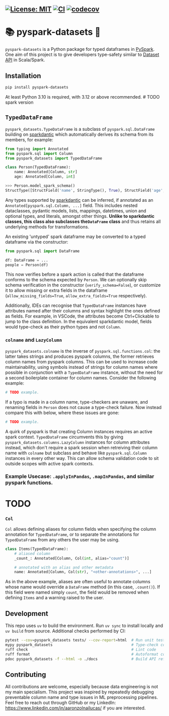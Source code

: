 [![License: MIT](https://img.shields.io/badge/License-MIT-yellow.svg)](https://opensource.org/licenses/MIT)
[![CI](https://github.com/aaronzo/pyspark-datasets/actions/workflows/ci.yml/badge.svg)](https://github.com/aaronzo/pyspark-datasets/actions/workflows/ci.yml)
[![codecov](https://codecov.io/gh/aaronzo/pyspark-datasets/graph/badge.svg?token=W95YNE9KX2)](https://codecov.io/gh/aaronzo/pyspark-datasets)
-------------------------

# 📚 pyspark-datasets 📐

`pyspark-datasets` is a Python package for typed dataframes in [PySpark](https://spark.apache.org/docs/latest/api/python/index.html).
One aim of this project is to give developers type-safety similar to [Dataset API](https://spark.apache.org/docs/latest/api/scala/org/apache/spark/sql/Dataset.html) in Scala/Spark.

## Installation
```bash
pip install pyspark-datasets
```
At least Python 3.10 is required, with 3.12 or above recommended.  # TODO spark version

## `TypedDataFrame`
`pyspark_datasets.TypeDataFrame` is a subclass of `pyspark.sql.DataFrame` building on [sparkdantic](https://github.com/mitchelllisle/sparkdantic) which automatically derives its schema from its members, for example:
```python
from typing import Annotated
from pyspark.sql import Column
from pyspark_datasets import TypedDataFrame

class Person(TypedDataFrame):
    name: Annotated[Column, str]
    age: Annotated[Column, int]
```

```python
>>> Person.model_spark_schema()
StructType([StructField('name', StringType(), True), StructField('age', LongType(), True)])
```
Any types supported by [sparkdantic](https://github.com/mitchelllisle/sparkdantic) can be inferred, if annotated as an `Annotated[pyspark.sql.Column, ...]` field. This includes nested dataclasses, pydantic models, lists, mappings, datetimes, union and optional types, and literals, amongst other things. **Unlike to sparkdantic classes, this class also subclasses the`DataFrame` class** and thus retains all underlying methods for transformations.

An existing 'untyped' spark dataframe may be converted to a typed dataframe via the constructor:
```python
from pyspark.sql import DataFrame

df: DataFrame = ...
people = Person(df)
```
This now verifies before a spark action is called that the dataframe conforms to the schema expected by `Person`. We can optionally skip schema verification in the constructor (`verify_schema=False`), or customize it to allow missing or extra fields in the dataframe (`allow_missing_fields=True`, `allow_extra_fields=True` respectively).

Additionally, IDEs can recognise that `TypedDataFrame` instances have attributes named after their columns and syntax highlight the ones defined as fields. For example, in VSCode, the attributes become Ctrl+Clickable to jump to the class definition. In the equivalent sparkdantic model, fields would type-check as their python types and not `Column`.


### `colname` and `LazyColumn`

`pyspark_datasets.colname` is the inverse of `pyspark.sql.functions.col`: the latter takes strings and produces pyspark columns, the former retrieves column names from pyspark columns.
This can be used to increase code maintainability, using symbols instead of strings for column names where possible in conjunction with a `TypedDataFrame` instance, without the need for a second boilerplate container for column names. Consider the following example:
```python
# TODO example.
```
If a typo is made in a column name, type-checkers are unaware, and renaming fields in `Person` does not cause a type-check failure. Now instead compare this with below, where these issues are gone:

```python
# TODO example.
```
A quirk of pyspark is that creating Column instances requires an active spark context. `TypedDataFrame` circumvents this by giving `pyspark_datasets.columns.LazyColumn` instances for column attributes instead, which don't require a spark session when retreiving their column name with `colname` but subclass and behave like `pyspark.sql.Column` instances in every other way. This can allow schema validation code to sit outside scopes with active spark contexts.

### Example Usecase: `.applyInPandas`, `.mapInPandas`, and similar pyspark functions.

# TODO

### `Col`
`Col` allows defining aliases for column fields when specifying the column annotation for `TypedDataFrame`, or to separate the annotations for `TypedDataFrame` from any others the user may be using.

```python
class Items(TypedDataFrame):
    # aliased column
    _count_: Annotated[Column, Col(int, alias="count")]

    # annotated with an alias and other metadata
    name: Annotated[Column, Col(str), "<other-annotations>", ...]

```
As in the above example, aliases are often useful to annotate columns whose name would override a `DataFrame` method (in this case, `.count()`). If this field were named simply `count`, the field would be removed when defining `Items` and a warning raised to the user.

## Development
This repo uses `uv` to build the environment. Run `uv sync` to install locally and `uv build` from source. Additional checks performed by CI:
```bash
pytest --cov=pyspark_datasets tests/ --cov-report=html  # Run unit tests
mypy pyspark_datasets                                   # Type-check code
ruff check                                              # Lint code
ruff format                                             # Autoformat code
pdoc pyspark_datasets -f --html -o ./docs               # Build API reference
```

## Contributing
All contributions are welcome, especially because data engineering is not my main specialism. This project was inspired by repeatedly debugging preventable column name and type issues in ML preprocessing pipelines. Feel free to reach out through GitHub or my LinkedIn: https://www.linkedin.com/in/aaronzolnailucas/ if you are interested.
